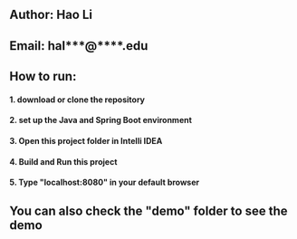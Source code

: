 ## Author: Hao Li  
## Email: hal***@****.edu

## How to run:
#### 1. download or clone the repository
#### 2. set up the Java and Spring Boot environment
#### 3. Open this project folder in Intelli IDEA
#### 4. Build and Run this project
#### 5. Type "localhost:8080" in your default browser

## You can also check the "demo" folder to see the demo
